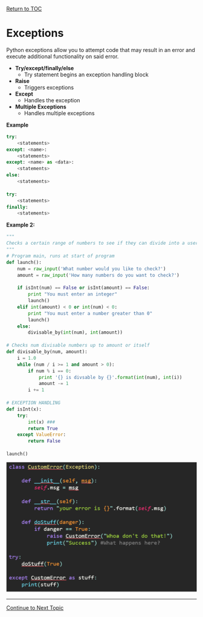 <a href="https://github.com/CyberTrainingUSAF/07-Python-Programming/blob/master/00-Table-of-Contents.md" rel="Return to TOC"> Return to TOC </a>
# Exceptions

Python exceptions allow you to attempt code that may result in an error and execute additional functionality on said error.

* **Try/except/finally/else**
  * Try statement begins an exception handling block
* **Raise**
  * Triggers exceptions
* **Except**
  * Handles the exception
* **Multiple Exceptions**
  * Handles multiple exceptions

**Example**

```python
try:
    <statements>
except: <name>:
    <statements>
except: <name> as <data>:
    <statements>
else:
    <statements>

try:
    <statements>
finally:
    <statements>
```

**Example 2:**

```python
"""
Checks a certain range of numbers to see if they can divide into a user specified num
"""
# Program main, runs at start of program
def launch():
    num = raw_input('What number would you like to check?')
    amount = raw_input('How many numbers do you want to check?')

    if isInt(num) == False or isInt(amount) == False:
        print "You must enter an integer"
        launch() 
    elif int(amount) < 0 or int(num) < 0:
        print "You must enter a number greater than 0"
        launch() 
    else:
        divisable_by(int(num), int(amount))

# Checks num divisable numbers up to amount or itself
def divisable_by(num, amount):
    i = 1.0
    while (num / i >= 1 and amount > 0):
        if num % i == 0:
            print '{} is divsable by {}'.format(int(num), int(i))
            amount -= 1
        i += 1

# EXCEPTION HANDLING
def isInt(x):
    try:
        int(x) ###
        return True
    except ValueError:
        return False

launch()
```

![](../.gitbook/assets/screen-shot-2017-10-27-at-8.29.14-am.png)

---

<a href="https://github.com/CyberTrainingUSAF/07-Python-Programming/blob/master/05_oop/05_oop_principles.md" > Continue to Next Topic </a>
